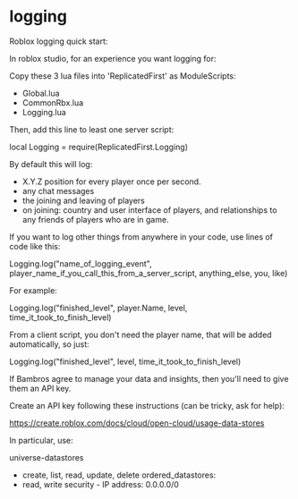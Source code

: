 # logging
Roblox logging quick start:

In roblox studio, for an experience you want logging for:

Copy these 3 lua files into 'ReplicatedFirst' as ModuleScripts:

 - Global.lua
 - CommonRbx.lua
 - Logging.lua

Then, add this line to least one server script:

local Logging = require(ReplicatedFirst.Logging)


By default this will log:
 - X.Y.Z position for every player once per second.
 - any chat messages
 - the joining and leaving of players
 - on joining: country and user interface of players, and relationships to any friends of players who are in game.

If you want to log other things from anywhere in your code, use lines of code like this:

Logging.log("name_of_logging_event", player_name_if_you_call_this_from_a_server_script, anything_else, you, like)

For example:

Logging.log("finished_level", player.Name, level, time_it_took_to_finish_level)

From a client script, you don't need the player name, that will be added automatically, so just:

Logging.log("finished_level", level, time_it_took_to_finish_level)

If Bambros agree to manage your data and insights, then you'll need to give them an API key. 

Create an API key following these instructions (can be tricky, ask for help):

https://create.roblox.com/docs/cloud/open-cloud/usage-data-stores

In particular, use: 

universe-datastores
- create, list, read, update, delete
ordered_datastores:
- read, write
security - IP address: 0.0.0.0/0
